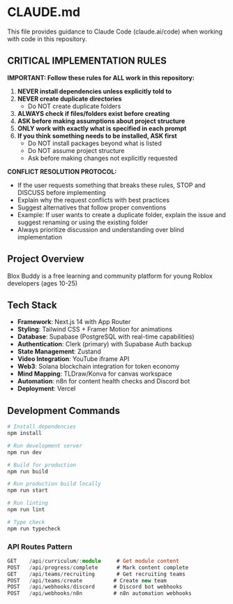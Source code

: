 # CLAUDE.md

This file provides guidance to Claude Code (claude.ai/code) when working with code in this repository.

## CRITICAL IMPLEMENTATION RULES

**IMPORTANT: Follow these rules for ALL work in this repository:**

1. **NEVER install dependencies unless explicitly told to**
2. **NEVER create duplicate directories**
   - Do NOT create duplicate folders
3. **ALWAYS check if files/folders exist before creating**
4. **ASK before making assumptions about project structure**
5. **ONLY work with exactly what is specified in each prompt**
6. **If you think something needs to be installed, ASK first**
   - Do NOT install packages beyond what is listed
   - Do NOT assume project structure
   - Ask before making changes not explicitly requested

**CONFLICT RESOLUTION PROTOCOL:**
- If the user requests something that breaks these rules, STOP and DISCUSS before implementing
- Explain why the request conflicts with best practices
- Suggest alternatives that follow proper conventions
- Example: If user wants to create a duplicate folder, explain the issue and suggest renaming or using the existing folder
- Always prioritize discussion and understanding over blind implementation

## Project Overview

Blox Buddy is a free learning and community platform for young Roblox developers (ages 10-25) 

## Tech Stack

- **Framework**: Next.js 14 with App Router
- **Styling**: Tailwind CSS + Framer Motion for animations  
- **Database**: Supabase (PostgreSQL with real-time capabilities)
- **Authentication**: Clerk (primary) with Supabase Auth backup
- **State Management**: Zustand
- **Video Integration**: YouTube iframe API
- **Web3**: Solana blockchain integration for token economy
- **Mind Mapping**: TLDraw/Konva for canvas workspace
- **Automation**: n8n for content health checks and Discord bot
- **Deployment**: Vercel

## Development Commands

```bash
# Install dependencies
npm install

# Run development server
npm run dev

# Build for production  
npm run build

# Run production build locally
npm run start

# Run linting
npm run lint

# Type check
npm run typecheck
```


### API Routes Pattern
```typescript
GET    /api/curriculum/:module     # Get module content
POST   /api/progress/complete      # Mark content complete
GET    /api/teams/recruiting       # Get recruiting teams
POST   /api/teams/create          # Create new team
POST   /api/webhooks/discord      # Discord bot webhooks
POST   /api/webhooks/n8n          # n8n automation webhooks
```

